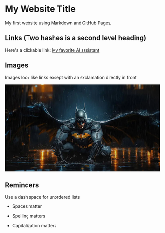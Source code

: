 # My Website Title 

My first website using Markdown and GitHub Pages.

## Links (Two hashes is a second level heading)

Here's a clickable link: [My favorite AI assistant](https://chatgpt.com/)

## Images

Images look like links except with an exclamation directly in front

![Batman](batman.webp)

## Reminders

Use a dash space for unordered lists

- Spaces matter

- Spelling matters

- Capitalization matters
